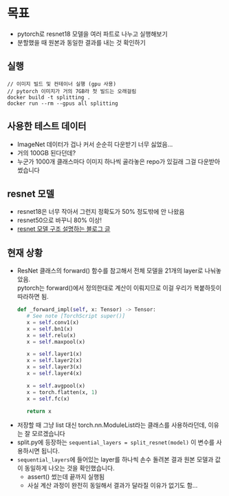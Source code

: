# 목표
- pytorch로 resnet18 모델을 여러 파트로 나누고 실행해보기
- 분할했을 때 원본과 동일한 결과를 내는 것 확인하기

## 실행
```
// 이미지 빌드 및 컨테이너 실행 (gpu 사용)
// pytorch 이미지가 거의 7GB라 첫 빌드는 오래걸림
docker build -t splitting .
docker run --rm --gpus all splitting
```

## 사용한 테스트 데이터
- ImageNet 데이터가 겁나 커서 순순히 다운받기 너무 싫었음...
- 거의 100GB 된다던데?
- 누군가 1000개 클래스마다 이미지 하나씩 골라놓은 repo가 있길래 그걸 다운받아 썼습니다

## resnet 모델
- resnet18은 너무 작아서 그런지 정확도가 50% 정도밖에 안 나왔음
- resnet50으로 바꾸니 80% 이상!
- [resnet 모델 구조 설명하는 블로그 글](https://jisuhan.tistory.com/71)

## 현재 상황
- ResNet 클래스의 forward() 함수를 참고해서 전체 모델을 21개의 layer로 나눠놓았음.  
pytorch는 forward()에서 정의한대로 계산이 이뤄지므로 이걸 우리가 복붙하듯이 따라하면 됨.
   ```python
   def _forward_impl(self, x: Tensor) -> Tensor:
      # See note [TorchScript super()]
      x = self.conv1(x)
      x = self.bn1(x)
      x = self.relu(x)
      x = self.maxpool(x)

      x = self.layer1(x)
      x = self.layer2(x)
      x = self.layer3(x)
      x = self.layer4(x)

      x = self.avgpool(x)
      x = torch.flatten(x, 1)
      x = self.fc(x)

      return x
   ```
- 저장할 때 그냥 list 대신 torch.nn.ModuleList라는 클래스를 사용하라던데, 이유는 잘 모르겠습니다
- split.py에 등장하는 ```sequential_layers = split_resnet(model)``` 이 변수를 사용하시면 됩니다.
- ```sequential_layers```에 들어있는 layer를 하나씩 손수 돌려본 결과 원본 모델과 값이 동일하게 나오는 것을 확인했습니다.
   - assert() 썼는데 끝까지 실행됨
   - 사실 계산 과정이 완전히 동일해서 결과가 달라질 이유가 없기도 함...